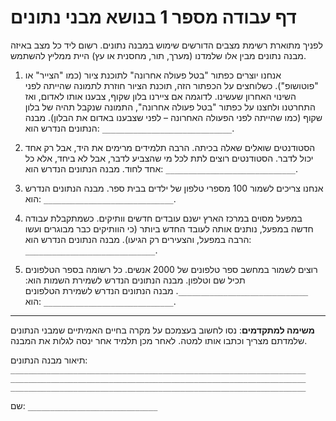 # דף עבודה מספר 1 בנושא מבני נתונים #

לפניך מתוארת רשימת מצבים הדורשים שימוש במבנה נתונים.
רשום ליד כל מצב באיזה מבנה נתונים מבין אלו שלמדנו (מערך, תור, מחסנית או עץ) היית ממליץ להשתמש.

1. אנחנו יוצרים כפתור "בטל פעולה אחרונה" לתוכנת ציור (כמו "הצייר" או "פוטושופ").
כשלוחצים על הכפתור הזה, תוכנת הציור חוזרת לתמונה שהייתה לפני השינוי האחרון שעשינו. לדוגמה אם ציירנו בלון שקוף, צבענו אותו לאדום, ואז התחרטנו ולחצנו על כפתור "בטל פעולה אחרונה", התמונה שנקבל תהיה של בלון שקוף (כמו שהייתה לפני הפעולה האחרונה – לפני שצבענו באדום את הבלון).
מבנה הנתונים הנדרש הוא: `_____________________________`.

2. הסטודנטים שואלים שאלה בכיתה. הרבה תלמידים מרימים את היד, אבל רק אחד יכול
לדבר. הסטודנטים רוצים לתת לכל מי שהצביע לדבר, אבל לא ביחד, אלא כל אחד לחוד.
מבנה הנתונים הנדרש הוא: `_____________________________`.

3. אנחנו צריכים לשמור 100 מספרי טלפון של ילדים בבית ספר.
מבנה הנתונים הנדרש הוא: `_____________________________`.

4. במפעל מסוים במרכז הארץ ישנם עובדים חדשים וותיקים. כשמתקבלת עבודה חדשה
במפעל, נותנים אותה לעובד החדש ביותר (כי הוותיקים כבר מבוגרים ועשו הרבה במפעל, והצעירים רק הגיעו).
מבנה הנתונים הנדרש הוא: `_____________________________`.

5. רוצים לשמור במחשב ספר טלפונים של 2000 אנשים. כל רשומה בספר הטלפונים תכיל שם וטלפון.
מבנה הנתונים הנדרש לשמירת השמות הוא: `_____________________________`.
מבנה הנתונים הנדרש לשמירת הטלפונים הוא: `_____________________________`.

---

**משימה למתקדמים**: נסו לחשוב בעצמכם על מקרה בחיים האמיתיים שמבני הנתונים שלמדתם מצריך וכתבו אותו למטה. לאחר מכן תלמיד אחר ינסה לגלות את המבנה.

 תיאור מבנה הנתונים:
`__________________________________________________________________`
`__________________________________________________________________`
`__________________________________________________________________`

שם:
`_____________________________`
